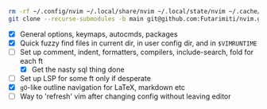 ```bash
rm -rf ~/.config/nvim ~/.local/share/nvim ~/.local/state/nvim ~/.cache/nvim
git clone --recurse-submodules -b main git@github.com:Futarimiti/nvim.git ~/.config/nvim
```

- [x] General options, keymaps, autocmds, packages
- [x] Quick fuzzy find files in current dir, in user config dir, and in `$VIMRUNTIME`
- [ ] Set up comment, indent, formatters, compilers, include-search, fold for each ft
    - [x] Get the nasty sql thing done
- [ ] Set up LSP for some ft only if desperate
- [x] `gO`-like outline navigation for LaTeX, markdown etc
- [ ] Way to 'refresh' vim after changing config without leaving editor
